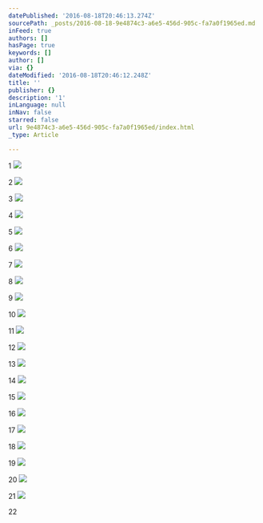 ```yaml
---
datePublished: '2016-08-18T20:46:13.274Z'
sourcePath: _posts/2016-08-18-9e4874c3-a6e5-456d-905c-fa7a0f1965ed.md
inFeed: true
authors: []
hasPage: true
keywords: []
author: []
via: {}
dateModified: '2016-08-18T20:46:12.248Z'
title: ''
publisher: {}
description: '1'
inLanguage: null
inNav: false
starred: false
url: 9e4874c3-a6e5-456d-905c-fa7a0f1965ed/index.html
_type: Article

---
```

1
![](https://the-grid-user-content.s3-us-west-2.amazonaws.com/2b8b27a7-2023-430e-8cac-faca04795908.jpg)

2
![](https://s3-us-west-2.amazonaws.com/the-grid-img/p/8bf128bc2ba11d0f10ed1e9c8ba9df4c1c2b68cc.jpg)

3
![](https://s3-us-west-2.amazonaws.com/the-grid-img/p/e2e5aa248d2fcab35b2f7d616c047e406ada63a9.jpg)

4
![](https://s3-us-west-2.amazonaws.com/the-grid-img/p/759e8c266a469c5583762a4254eb42ac5ffd1041.jpg)

5
![](https://s3-us-west-2.amazonaws.com/the-grid-img/p/d447bed9ce78f46a6178ef2e9f64015604cb3b10.jpg)

6
![](https://s3-us-west-2.amazonaws.com/the-grid-img/p/a5147f904c1763a6269d9cb7ca1cba6ef21c99f4.jpg)

7
![](https://s3-us-west-2.amazonaws.com/the-grid-img/p/3d165e382b6a8977e03c6aa41213f8ff0c099732.jpg)

8
![](https://the-grid-user-content.s3-us-west-2.amazonaws.com/6ce7b760-7c92-4ec4-ad02-4c460898fb60.jpg)

9
![](https://s3-us-west-2.amazonaws.com/the-grid-img/p/dfb046dc2f02722ba52da703837807c41547ddc5.jpg)

10
![](https://s3-us-west-2.amazonaws.com/the-grid-img/p/6b521a1b2978e60b540cafcbccad9efb0ead95db.jpg)

11
![](https://s3-us-west-2.amazonaws.com/the-grid-img/p/dc349ca39f8478bd0277de6396c910468baac5d2.jpg)

12
![](https://s3-us-west-2.amazonaws.com/the-grid-img/p/060eee957bf63581095d9ed2deadbc868e188248.jpg)

13
![](https://s3-us-west-2.amazonaws.com/the-grid-img/p/3e8ff26117768450f151e0abba6e49d74ff2a499.jpg)

14
![](https://imgflo.herokuapp.com/graph/vahj1ThiexotieMo/e4a41354d3268262c4d2c36d6040842b/croprotate.jpg?cropheight=2591&cropwidth=3872&degrees=0&input=https%3A%2F%2Fthe-grid-user-content.s3-us-west-2.amazonaws.com%2F1f7df95d-c977-4dc7-a079-a3348163aa9b.jpg&x=0&y=0)

15
![](https://the-grid-user-content.s3-us-west-2.amazonaws.com/beec06c1-b9e3-42eb-9deb-3b014512d493.jpg)

16
![](https://the-grid-user-content.s3-us-west-2.amazonaws.com/6743c228-c081-409f-8758-8b205e1823e9.jpg)

17
![](https://imgflo.herokuapp.com/graph/vahj1ThiexotieMo/06ff7378a7a9958626efd4871bbc3960/croprotate.jpg?cropheight=3884&cropwidth=2599&degrees=0&input=https%3A%2F%2Fthe-grid-user-content.s3-us-west-2.amazonaws.com%2Ff5087f11-8b41-49d9-8600-c5014434ee88.jpg&x=0&y=0)

18
![](https://s3-us-west-2.amazonaws.com/the-grid-img/p/b65e298ad59a6e83aedc1929d4a82d5d0f9b82a9.jpg)

19
![](https://imgflo.herokuapp.com/graph/vahj1ThiexotieMo/f39cbbe9123711c4042cbc5a4a3a3885/croprotate.jpg?cropheight=2599&cropwidth=3884&degrees=0&input=https%3A%2F%2Fthe-grid-user-content.s3-us-west-2.amazonaws.com%2Ff6320df8-15e6-42f5-8028-594ae01930db.jpg&x=0&y=0)

20
![](https://imgflo.herokuapp.com/graph/vahj1ThiexotieMo/deab7d178c8d21bd6d15591742c882e4/croprotate.jpg?cropheight=2591&cropwidth=3872&degrees=0&input=https%3A%2F%2Fthe-grid-user-content.s3-us-west-2.amazonaws.com%2Fd40d852e-97f2-4e79-aa75-4439e8581fd5.jpg&x=0&y=0)

21
![](https://imgflo.herokuapp.com/graph/vahj1ThiexotieMo/a56f02e471c82ea2bcaf5a671a1c4d6a/croprotate.jpg?cropheight=2591&cropwidth=3872&degrees=0&input=https%3A%2F%2Fthe-grid-user-content.s3-us-west-2.amazonaws.com%2Ff18129ed-14e8-45db-bf4f-4982ef221a50.jpg&x=0&y=0)

22